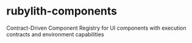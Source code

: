 # rubylith-components
Contract-Driven Component Registry for UI components with execution contracts and environment capabilities
